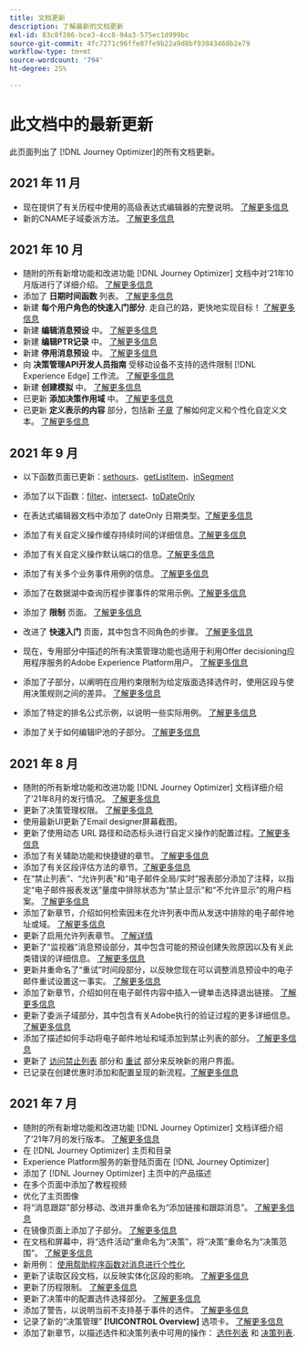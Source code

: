 ```yaml
---
title: 文档更新
description: 了解最新的文档更新
exl-id: 83c8f206-bce3-4cc8-94a3-575ec1d999bc
source-git-commit: 4fc7271c96ffe87fe9b22a9d8bf93843468b2e79
workflow-type: tm+mt
source-wordcount: '794'
ht-degree: 25%

---
```


# 此文档中的最新更新

此页面列出了
[!DNL Journey Optimizer]的所有文档更新。


## 2021 年 11 月

* 现在提供了有关历程中使用的高级表达式编辑器的完整说明。 [了解更多信息](building-journeys/expression/expressionadvanced.md)
* 新的CNAME子域委派方法。 [了解更多信息](configuration/delegate-subdomain.md#cname-subdomain-delegation)

## 2021 年 10 月

* 随附的所有新增功能和改进功能 [!DNL Journey Optimizer] 文档中对’21年10月版进行了详细介绍。 [了解更多信息](release-notes.md)
* 添加了 **日期时间函数** 列表。 [了解更多信息](personalization/functions/dates.md)
* 新建 **每个用户角色的快速入门部分**. 走自己的路，更快地实现目标！ [了解更多信息](quick-start.md)
* 新建 **编辑消息预设** 中。 [了解更多信息](configuration/message-presets.md#edit-message-preset)
* 新建 **编辑PTR记录** 中。 [了解更多信息](configuration/ptr-records.md#edit-ptr-record)
* 新建 **停用消息预设** 中。 [了解更多信息](configuration/message-presets.md#edit-message-preset#deactivate-preset)
* 向 **决策管理API开发人员指南** 受移动设备不支持的选件限制 [!DNL Experience Edge] 工作流。 [了解更多信息](offers/api-reference/offers-api/personalized-offers/create.md#limitations)
* 新建 **创建模拟** 中。 [了解更多信息](offers/offer-activities/simulation.md)
* 已更新 **添加决策作用域** 中。 [了解更多信息](offers/offer-activities/create-offer-activities.md#add-decision-scopes)
* 已更新 **定义表示的内容** 部分，包括新 [子章](offers/offer-library/creating-personalized-offers.md#custom-text) 了解如何定义和个性化自定义文本。 [了解更多信息](offers/offer-library/creating-personalized-offers.md#content)

## 2021 年 9 月

* 以下函数页面已更新：[sethours](building-journeys/functions/functionsethours.md)、[getListItem](building-journeys/functions/functiongetlistitem.md)、[inSegment](building-journeys/functions/functioninsegment.md)

* 添加了以下函数：[filter](building-journeys/functions/functionfilter.md)、[intersect](building-journeys/functions/functionintersect.md)、[toDateOnly](building-journeys/functions/functiontodateonly.md)

* 在表达式编辑器文档中添加了 dateOnly 日期类型。[了解更多信息](building-journeys/expression/data-types.md)

* 添加了有关自定义操作缓存持续时间的详细信息。[了解更多信息](datasource/external-data-sources.md#section_wjp_nl5_nhb)

* 添加了有关自定义操作默认端口的信息。[了解更多信息](action/about-custom-action-configuration.md#url-configuration)

* 添加了有关多个业务事件用例的信息。 [了解更多信息](event/about-creating-business.md#multiple-business-events)

* 添加了在数据湖中查询历程步骤事件的常用示例。[了解更多信息](reports/query-examples.md)

* 添加了 **限制** 页面。 [了解更多信息](limitations.md)

* 改进了 **快速入门** 页面，其中包含不同角色的步骤。 [了解更多信息](quick-start.md)

* 现在，专用部分中描述的所有决策管理功能也适用于利用Offer decisioning应用程序服务的Adobe Experience Platform用户。 [了解更多信息](offers/get-started/starting-offer-decisioning.md)

* 添加了子部分，以阐明在应用约束限制为给定版面选择选件时，使用区段与使用决策规则之间的差异。 [了解更多信息](offers/offer-activities/create-offer-activities.md#segments-vs-decision-rules)

* 添加了特定的排名公式示例，以说明一些实际用例。 [了解更多信息](offers/offer-library/create-ranking-formulas.md#ranking-formula-examples)

* 添加了关于如何编辑IP池的子部分。 [了解更多信息](configuration/ip-pools.md#edit-ip-pool)

## 2021 年 8 月

* 随附的所有新增功能和改进功能 [!DNL Journey Optimizer] 文档详细介绍了’21年8月的发行情况。 [了解更多信息](release-notes.md)
* 更新了决策管理权限。 [了解更多信息](administration/ootb-product-profiles.md)
* 使用最新UI更新了Email designer屏幕截图。
* 更新了使用动态 URL 路径和动态标头进行自定义操作的配置过程。[了解更多信息](action/about-custom-action-configuration.md#url-configuration)
* 添加了有关辅助功能和快捷键的章节。 [了解更多信息](user-interface.md#accessibility)
* 添加了有关区段评估方法的章节。[了解更多信息](segment/about-segments.md#evaluation-method-in-journey-optimizer)
* 在“禁止列表”、“允许列表”和“电子邮件全局/实时”报表部分添加了注释，以指定“电子邮件报表发送”量度中排除状态为“禁止显示”和“不允许显示”的用户档案。 [了解更多信息](reports/email-global-report.md)
* 添加了新章节，介绍如何检索因未在允许列表中而从发送中排除的电子邮件地址或域。 [了解更多信息](allow-list.md#reporting)
* 更新了启用允许列表章节。 [了解详情](allow-list.md#enable-allow-list)
* 更新了“监视器”消息预设部分，其中包含可能的预设创建失败原因以及有关此类错误的详细信息。 [了解更多信息](configuration/message-presets.md#monitor-message-presets)
* 更新并重命名了“重试”时间段部分，以反映您现在可以调整消息预设中的电子邮件重试设置这一事实。 [了解更多信息](configuration/retries.md#retry-duration)
* 添加了新章节，介绍如何在电子邮件内容中插入一键单击选择退出链接。 [了解更多信息](message-tracking.md#one-click-opt-out-link)
* 更新了委派子域部分，其中包含有关Adobe执行的验证过程的更多详细信息。 [了解更多信息](configuration/delegate-subdomain.md#subdomain-validation)
* 添加了描述如何手动将电子邮件地址和域添加到禁止列表的部分。 [了解更多信息](configuration/manage-suppression-list.md#add-addresses-and-domains)
* 更新了 [访问禁止列表](configuration/manage-suppression-list.md#access-suppression-list) 部分和 [重试](configuration/retries.md) 部分来反映新的用户界面。
* 已记录在创建优惠时添加和配置呈现的新流程。[了解更多信息](offers/offer-library/creating-personalized-offers.md#representations)


## 2021 年 7 月

* 随附的所有新增功能和改进功能 [!DNL Journey Optimizer] 文档详细介绍了’21年7月的发行版本。 [了解更多信息](release-notes.md)
* 在 [!DNL Journey Optimizer] 主页和目录
* Experience Platform服务的新登陆页面在 [!DNL Journey Optimizer]
* 添加了 [!DNL Journey Optimizer] 主页中的产品描述
* 在多个页面中添加了教程视频
* 优化了主页图像
* 将“消息跟踪”部分移动、改进并重命名为“添加链接和跟踪消息”。 [了解更多信息](message-tracking.md)
* 在镜像页面上添加了子部分。 [了解更多信息](message-tracking.md#mirror-page)
* 在文档和屏幕中，将“选件活动”重命名为“决策”，将“决策”重命名为“决策范围”。 [了解更多信息](offers/get-started/starting-offer-decisioning.md)
* 新用例： [使用帮助程序函数对消息进行个性化](personalization/personalization-use-case-helper-functions.md)
* 更新了读取区段文档，以反映实体化区段的影响。 [了解更多信息](building-journeys/read-segment.md)
* 更新了历程限制。 [了解更多信息](limitations.md)
* 更新了决策中的配置选件选择部分。 [了解更多信息](offers/offer-activities/configure-offer-selection.md)
* 添加了警告，以说明当前不支持基于事件的选件。 [了解更多信息](offers/offer-library/creating-personalized-offers.md#eligibility)
* 记录了新的“决策管理” **[!UICONTROL Overview]** 选项卡。 [了解更多信息](offers/get-started/user-interface.md#overview)
* 添加了新章节，以描述选件和决策列表中可用的操作： [选件列表](offers/offer-library/creating-personalized-offers.md#offer-list) 和 [决策列表](offers/offer-activities/create-offer-activities.md#decision-list).
